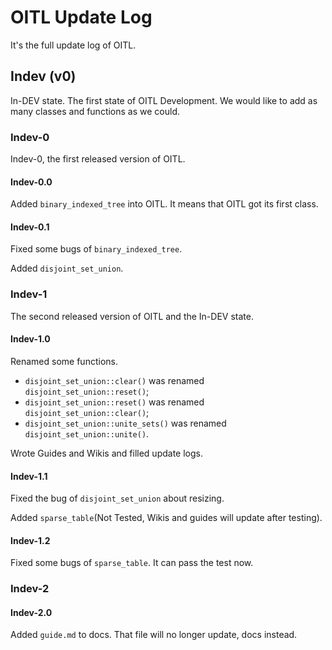 # OITL Update Log
It's the full update log of OITL.

## Indev (v0)
In-DEV state. The first state of OITL Development. We would like to add as many classes and functions as we could.
### Indev-0
Indev-0, the first released version of OITL.
#### Indev-0.0
Added `binary_indexed_tree` into OITL. It means that OITL got its first class.
#### Indev-0.1
Fixed some bugs of `binary_indexed_tree`.

Added `disjoint_set_union`.
### Indev-1
The second released version of OITL and the In-DEV state.
#### Indev-1.0
Renamed some functions.

- `disjoint_set_union::clear()` was renamed `disjoint_set_union::reset()`;
- `disjoint_set_union::reset()` was renamed `disjoint_set_union::clear()`;
- `disjoint_set_union::unite_sets()` was renamed `disjoint_set_union::unite()`.

Wrote Guides and Wikis and filled update logs.
#### Indev-1.1
Fixed the bug of `disjoint_set_union` about resizing.

Added `sparse_table`(Not Tested, Wikis and guides will update after testing).
#### Indev-1.2
Fixed some bugs of `sparse_table`. It can pass the test now.
### Indev-2
#### Indev-2.0
Added `guide.md` to docs. That file will no longer update, docs instead.
